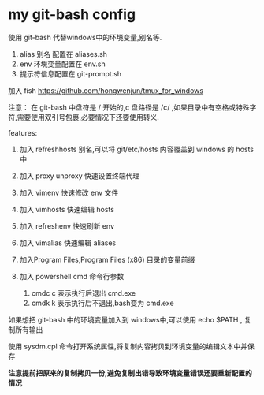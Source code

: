 # my git-bash config

使用 git-bash 代替windows中的环境变量,别名等.
1. alias 别名 配置在 aliases.sh
2. env 环境变量配置在 env.sh
3. 提示符信息配置在 git-prompt.sh

加入 fish  https://github.com/hongwenjun/tmux_for_windows

注意： 在 git-bash 中盘符是 / 开始的,c 盘路径是 /c/ ,如果目录中有空格或特殊字符,需要使用双引号包裹,必要情况下还要使用转义.



features:

  1. 加入 refreshhosts 别名,可以将 git/etc/hosts 内容覆盖到 windows 的 hosts 中

  2. 加入 proxy unproxy 快速设置终端代理

  3. 加入 vimenv 快速修改 env 文件

  4. 加入 vimhosts 快速编辑 hosts 

  5. 加入 refreshenv 快速刷新 env 

  5. 加入 vimalias 快速编辑 aliases

        

  7. 加入Program Files,Program Files (x86) 目录的变量前缀

  8. 加入 powershell cmd 命令行参数

       1. cmdc c 表示执行后退出 cmd.exe
       2. cmdk k 表示执行后不退出,bash变为 cmd.exe 




如果想把 git-bash 中的环境变量加入到 windows中,可以使用 echo $PATH , 复制所有输出

使用 sysdm.cpl 命令打开系统属性,将复制内容拷贝到环境变量的编辑文本中并保存 

**注意提前把原来的复制拷贝一份,避免复制出错导致环境变量错误还要重新配置的情况**

​			
